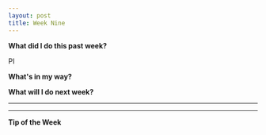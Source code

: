 ```yaml
---
layout: post
title: Week Nine
---
```

<b>What did I do this past week?</b><br>
<p>PI</p>

<b>What's in my way?</b><br>
<p></p>

<b>What will I do next week?</b><br>
<p></p>

<hr>

<p></p>

<p></p>

<p></p>

<hr>

<b>Tip of the Week</b><br>
<p></p>
